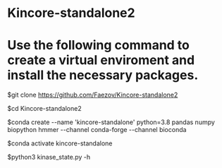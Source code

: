 # Kincore-standalone2
# Use the following command to create a virtual enviroment and install the necessary packages.

$git clone https://github.com/Faezov/Kincore-standalone2

$cd Kincore-standalone2

$conda create --name 'kincore-standalone' python=3.8 pandas numpy biopython hmmer --channel conda-forge --channel bioconda

$conda activate kincore-standalone

$python3 kinase_state.py -h

